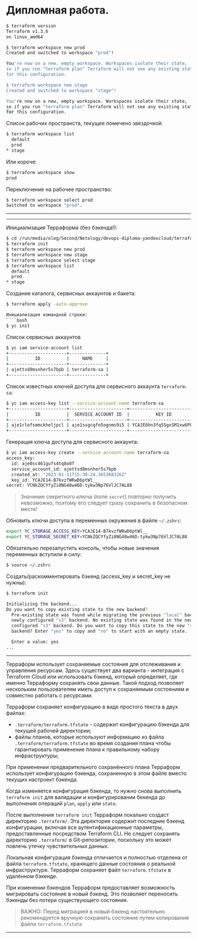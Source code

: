 # Дипломная работа.


````bash
$ terraform version            
Terraform v1.3.6
on linux_amd64
````



````bash
$ terraform workspace new prod      
Created and switched to workspace "prod"!

You're now on a new, empty workspace. Workspaces isolate their state,
so if you run "terraform plan" Terraform will not see any existing state
for this configuration.

$ terraform workspace new stage 
Created and switched to workspace "stage"!

You're now on a new, empty workspace. Workspaces isolate their state,
so if you run "terraform plan" Terraform will not see any existing state
for this configuration.
````

Список рабочих пространств, текущее помечено звездочкой:
````bash
$ terraform workspace list  
  default
  prod
* stage
````

Или короче:
````bash
$ terraform workspace show       
prod
````

Переключение на рабочее пространство:
````bash
$ terraform workspace select prod
Switched to workspace "prod".
````




---
---

Инициализация Терраформа (без бэкенда!):
````bash
$ cd /run/media/oleg/Second/Netology/devops-diploma-yandexcloud/terraform/init
$ terraform init
$ terraform workspace new prod
$ terraform workspace new stage
$ terraform workspace select stage
$ terraform workspace list
  default
  prod
* stage
````

Создание каталога, сервисных аккаунтов и бакета:
````bash
$ terraform apply -auto-approve
````

````bash
Инициализация командной строки:
````bash
$ yc init
````

Список сервисных аккаунтов
````bash
$ yc iam service-account list                                 
+----------------------+--------------+
|          ID          |     NAME     |
+----------------------+--------------+
| ajettsd8msnher5s7bpb | terraform-sa |
+----------------------+--------------+
````

Список известных ключей доступа для сервисного аккаунта `terraform-sa`:
````bash
$ yc iam access-key list --service-account-name terraform-sa
+----------------------+----------------------+---------------------------+
|          ID          |  SERVICE ACCOUNT ID  |          KEY ID           |
+----------------------+----------------------+---------------------------+
| aje1rlofsmmckheljpcl | aje1ssgcqfn5ognms9i5 | YCAJE6hn3fq55gxSM1xw6PFA- |
+----------------------+----------------------+---------------------------+
````

Генерация ключа доступа для сервисного аккаунта:
````bash
$ yc iam access-key create --service-account-name terraform-sa
access_key:
  id: aje0sc461gufs4tq8o0f
  service_account_id: ajettsd8msnher5s7bpb
  created_at: "2023-01-11T15:30:24.365368326Z"
  key_id: YCAJE14-B7kvzfWRwD6ptWl__
secret: YCNkZQCYfyZi8NG48w46D-tykw3Np76VlJC7AL88
````

> Значение секретного ключа (поле `secret`) повторно получить невозможно, поэтому его следует сразу сохранить
> в безопасном месте!

Обновить ключи доступа в переменных окружения в файле `~/.zshrc`:

````bash
export YC_STORAGE_ACCESS_KEY=YCAJE14-B7kvzfWRwD6ptWl__
export YC_STORAGE_SECRET_KEY=YCNkZQCYfyZi8NG48w46D-tykw3Np76VlJC7AL88
````

Обязательно перезапустить консоль, чтобы новые значения переменных вступили в силу:
````bash
$ source ~/.zshrc
````

Создать/раскомментировать бэкенд (access_key и secret_key не нужны):
````bash
$ terraform init               

Initializing the backend...
Do you want to copy existing state to the new backend?
  Pre-existing state was found while migrating the previous "local" backend to the
  newly configured "s3" backend. No existing state was found in the newly
  configured "s3" backend. Do you want to copy this state to the new "s3"
  backend? Enter "yes" to copy and "no" to start with an empty state.

  Enter a value: yes
...
````

---

Терраформ использует сохраняемые состояния для отслеживания и управления ресурсам.
Здесь существует два варианта - интеграция с Terraform Cloud или использовать бэкенд, который определяет,
где именно Терраформу сохранять свои данные.
Такой подход позволяет нескольким пользователям иметь доступ к сохраняемым состояниям
и совместно работать с ресурсами.

Терраформ сохраняет конфигурацию в виде простого текста в двух файлах:
- `.terraform/terraform.tfstate` - содержит конфигурацию бэкенда для текущей рабочей директории;
- файлы планов, которые используют информацию из файла `.terraform/terraform.tfstate` во время создания плана чтобы
  гарантировать применение плана к правильному набору инфраструктуры;

При применении предварительного сохранённого плана Терраформ использует конфигурацию бэкенда, сохраненную в этом файле
вместо текущих настроект бэкенда.

Когда изменяется конфигурация бэкенда, то нужно снова выполнить `terraform init` для валидации и конфигурировании
бекенда до выполнения операций `plan`, `apply` или `state`.

После выполнения `terraform init` Терраформ локально создаст директорию `.terraform/`. Эта директория содержит последние
бэкенд конфигурации, включая все аутентификационные параметры, предоставленные посредством Terraform CLI.
Не следует сохранять директорию `.terraform/` в Git-репозитории, поскольку это может повлечь утечку чувствительных
данных.

Локальная конфигурация бэкенда отличается и полностью отделена от файла `terraform.tfstate`, хранящего данные состояния
о реальной инфраструктуре. Терраформ сохраняет файл `terraform.tfstate` в удалённом бэкенде.

При изменении бэкендов Терраформ предоставляет возможность мигрировать состояние в новый бэкенд. Это позволяет
переносить бэкенды без потери существующего состояния.

> ВАЖНО: Перед миграцией в новый бэкенд настоятельно рекомендуется вручную сохранить состояние путем копирования
> файла `terraform.tfstate`

---

````bash
````


````bash
````


````bash
````
